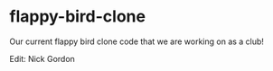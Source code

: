 flappy-bird-clone
=================

Our current flappy bird clone code that we are working on as a club!

Edit: Nick Gordon

